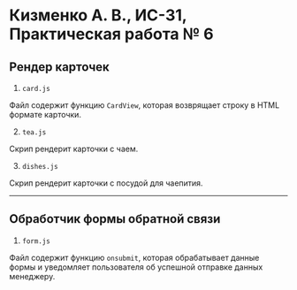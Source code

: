 # Кизменко А. В., ИС-31, Практическая работа № 6

## Рендер карточек

1. `card.js`

Файл содержит функцию `CardView`, которая возврящает строку в HTML формате карточки.

2. `tea.js`

Скрип рендерит карточки с чаем.

3. `dishes.js`

Скрип рендерит карточки с посудой для чаепития.

---

## Обработчик формы обратной связи

1. `form.js`

Файл содержит функцию `onsubmit`, которая обрабатывает данные формы и уведомляет пользователя об успешной отправке данных менеджеру.
